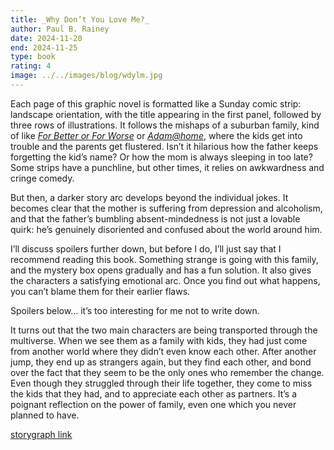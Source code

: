 ```yaml
---
title: _Why Don’t You Love Me?_
author: Paul B. Rainey
date: 2024-11-20
end: 2024-11-25
type: book
rating: 4
image: ../../images/blog/wdylm.jpg
---
```


Each page of this graphic novel is formatted like a Sunday comic strip: landscape orientation, with the title appearing in the first panel, followed by three rows of illustrations. It follows the mishaps of a suburban family, kind of like [_For Better or For Worse_](https://en.wikipedia.org/wiki/For_Better_or_For_Worse) or [_Adam@home_](https://en.wikipedia.org/w/index.php?title=Adam@home), where the kids get into trouble and the parents get flustered. Isn’t it hilarious how the father keeps forgetting the kid’s name? Or how the mom is always sleeping in too late? Some strips have a punchline, but other times, it relies on awkwardness and cringe comedy.

But then, a darker story arc develops beyond the individual jokes. It becomes clear that the mother is suffering from depression and alcoholism, and that the father’s bumbling absent-mindedness is not just a lovable quirk: he’s genuinely disoriented and confused about the world around him.

I’ll discuss spoilers further down, but before I do, I’ll just say that I recommend reading this book. Something strange is going with this family, and the mystery box opens gradually and has a fun solution. It also gives the characters a satisfying emotional arc. Once you find out what happens, you can’t blame them for their earlier flaws.

<!-- excerpt -->

Spoilers below… it’s too interesting for me not to write down.

<span class="spoiler" x-data="spoiler" x-bind="attrs">It turns out that the two main characters are being transported through the multiverse. When we see them as a family with kids, they had just come from another world where they didn’t even know each other. After another jump, they end up as strangers again, but they find each other, and bond over the fact that they seem to be the only ones who remember the change. Even though they struggled through their life together, they come to miss the kids that they had, and to appreciate each other as partners. It’s a poignant reflection on the power of family, even one which you never planned to have.</span>

[storygraph link](https://app.thestorygraph.com/books/67079fa0-c68c-4348-b48a-bc20255b924a)

